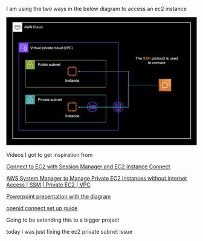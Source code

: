 I am using the two ways in the below diagram to access an ec2 instance 

![Image description](private-ec2.png)

Videos I got to get inspiration from 

[Connect to EC2 with Session Manager and EC2 Instance Connect](https://www.youtube.com/watch?v=3tKB947rT5Q)

[AWS System Manager to Manage Private EC2 Instances without Internet Access | SSM | Private EC2 | VPC](https://www.youtube.com/watch?v=lYJjw7l8Scs)

[Powerpoint presentation with the diagram](https://docs.google.com/presentation/d/1OB_GjrUCth_e0L004H_CiLWawDuPsZYM/edit#slide=id.p1) 

[openid connect set up guide](https://mahendranp.medium.com/configure-github-openid-connect-oidc-provider-in-aws-b7af1bca97dd)


Going to be extending this to a bigger project

today i was just fixing the ec2 private subnet issue 
